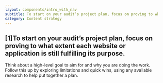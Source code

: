 ```yaml
---
layout: components/intro_with_nav
subtitle: To start on your audit’s project plan, focus on proving to what extent each website or application is still fulfilling its purpose. Think about a high-level goal to aim for and why you are doing the work.
category: Content strategy
---
```


## [1]To start on your audit’s project plan, focus on proving to what extent each website or application is still fulfilling its purpose. 

Think about a high-level goal to aim for and why you are doing the work. Follow this up by exploring limitations and quick wins, using any available research to help put together a plan.
